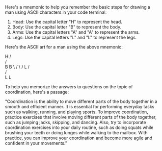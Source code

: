 Here's a mnemonic to help you remember the basic steps for drawing a man using ASCII characters in your code terminal:

1. Head: Use the capital letter "H" to represent the head.
2. Body: Use the capital letter "B" to represent the body.
3. Arms: Use the capital letters "A" and "A" to represent the arms.
4. Legs: Use the capital letters "L" and "L" to represent the legs.

Here's the ASCII art for a man using the above mnemonic:

   H
  / \
 /   \
B     B
 \   /
  \ /
   L
  / \
 /   \
L     L

To help you memorize the answers to questions on the topic of coordination, here's a passage:

"Coordination is the ability to move different parts of the body together in a smooth and efficient manner. It is essential for performing everyday tasks such as walking, running, and playing sports. To improve coordination, practice exercises that involve moving different parts of the body together, such as jumping jacks, skipping, and dancing. Also, try to incorporate coordination exercises into your daily routine, such as doing squats while brushing your teeth or doing lunges while walking to the mailbox. With practice, you can improve your coordination and become more agile and confident in your movements."